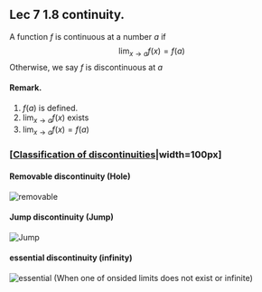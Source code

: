 ## Lec 7 1.8 continuity.

A function $f$ is continuous at a number $a$ if
$$
\lim_{x\to a}f(x)=f(a)
$$
Otherwise, we say $f$ is discontinuous at $a$
#### Remark.

1. $f(a)$ is defined.
2. $\lim_{x\to a}f(x)$ exists
3. $\lim_{x\to a}f(x)=f(a)$

### [[Classification of discontinuities](http://en.wikipedia.org/wiki/Classification_of_discontinuities )|width=100px]

#### Removable discontinuity (Hole)
![removable](http://upload.wikimedia.org/wikipedia/commons/9/9d/Discontinuity_removable.eps.png)

#### Jump discontinuity (Jump)
![Jump](http://upload.wikimedia.org/wikipedia/commons/e/e6/Discontinuity_jump.eps.png)

#### essential discontinuity (infinity)
![essential](http://upload.wikimedia.org/wikipedia/commons/9/92/Discontinuity_essential.eps.png)
(When one of onsided limits does not exist or infinite)

